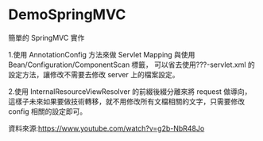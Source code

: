 # DemoSpringMVC

簡單的 SpringMVC 實作

1.使用 AnnotationConfig 方法來做 Servlet Mapping 與使用 Bean/Configuration/ComponentScan 標籤，
可以省去使用???-servlet.xml 的設定方法，讓修改不需要去修改 server 上的檔案設定。

2.使用 InternalResourceViewResolver 的前綴後綴分離來將 request 做導向，
這樣子未來如果要做技術轉移，就不用修改所有文檔相關的文字，只需要修改 config 相關的設定即可。

資料來源:https://www.youtube.com/watch?v=g2b-NbR48Jo

